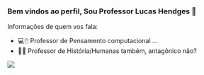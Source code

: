 ### Bem vindos ao perfil, Sou Professor Lucas Hendges 👋



Informações de quem vos fala:

- 💻🖱️ Professor de Pensamento computacional ...
- 👨‍🏫 Professor de História/Humanas também, antagônico não?

![](https://media1.tenor.com/m/3eIvVsG3yPYAAAAd/the-universe-tim-and-eric-mind-blown.gif)


